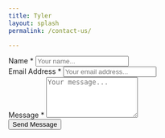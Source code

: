 ```yaml
---
title: Tyler
layout: splash
permalink: /contact-us/

---
```


<!-- <link rel='stylesheet' href='https://cdn.filestackcontent.com/L9RSMigjTv2yI2cMaEgm'> -->


<div class="contact-form">

<form method="post" action="https://formspree.io/mledzooa" id="contact-form">

<div class="contact-form__item">
<label class="contact-form__label">Name *</label>
<input type="text" name="name" placeholder="Your name..." class="contact-form__input" />
</div>


<div class="contact-form__item">
<label class="contact-form__label">Email Address *</label>
<input type="email" name="_replyto" id="email-address" placeholder="Your email address..." class="contact-form__input" />
</div>

<div class="contact-form__item">
<label class="contact-form__label">Message *</label>
<textarea rows="5" name="message" id="message" placeholder="Your message..." class="contact-form__textarea"></textarea>
</div>

<input type="hidden" name="_next" value="https://0.0.0.0:4000/coaches/Outcast-thank-you/" />
<input type="hidden" name="_subject" value="Contact form submission" />
<input type="text" name="_gotcha" style="display: none;" class="contact-form__gotcha" val="" />

<div class="contact-form__item">
<input type="submit" value="Send Message" class="button button--large" />
</div>

</form>

</div>
